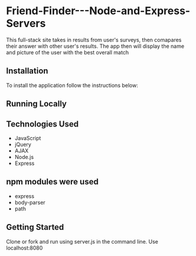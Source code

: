 # Friend-Finder---Node-and-Express-Servers

This full-stack site takes in results from user's surveys, then comapares their answer with other user's results. The app then will display the name and picture of the user with the best overall match 


## Installation 
To install the application follow the instructions below:


## Running Locally


## Technologies Used
* JavaScript
* jQuery
* AJAX
* Node.js
* Express

## npm modules were used
* express
* body-parser
* path


## Getting Started
Clone or fork and run using server.js in the command line.
Use localhost:8080
